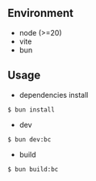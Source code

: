 ## Environment

- node (>=20)
- vite
- bun

## Usage

- dependencies install

```ssh
$ bun install
```

- dev

```ssh
$ bun dev:bc
```

- build

```ssh
$ bun build:bc
```
